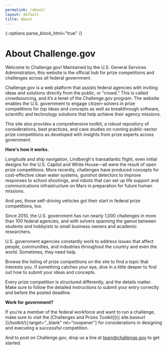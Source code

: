 ```yaml
---
permalink: /about/
layout: default
title: About
---
```



{::options parse_block_html="true" /}
<div class="grid-container usa-prose">
<div class="grid-row  padding-x-8 margin-bottom-4">

# About Challenge.gov

Welcome to Challenge.gov! Maintained by the U.S. General Services Administration, this website is the official hub for prize competitions and challenges across all federal government. 

Challenge.gov is a web platform that assists federal agencies with inviting ideas and solutions directly from the public, or “crowd.” This is called crowdsourcing, and it’s a tenet of the Challenge.gov program. The website enables the U.S. government to engage citizen-solvers in prize competitions for top ideas and concepts as well as breakthrough software, scientific and technology solutions that help achieve their agency missions. 

This site also provides a comprehensive toolkit, a robust repository of considerations, best practices, and case studies on running public-sector prize competitions as developed with insights from prize experts across government. 

**Here's how it works.** 
 
Longitude and ship navigation, Lindbergh's transatlantic flight, even initial designs for the U.S. Capitol and White House—all were the result of open prize competitions. More recently, challenges have produced concepts for cost-effective clean water systems, gunshot detectors to improve responses to school shootings, and robots that can set up life support and communications infrastructure on Mars in preparation for future human missions.

And yes, those self-driving vehicles got their start in federal prize competitions, too.
 
Since 2010, the U.S. government has run nearly 1,000 challenges in more than 100 federal agencies, and with solvers spanning the gamut between students and hobbyists to small business owners and academic researchers.

U.S. government agencies constantly work to address issues that affect people, communities, and industries throughout the country and even the world. Sometimes, they need help.
 
Browse the listing of prize competitions on the site to find a topic that interests you. If something catches your eye, dive in a little deeper to find out how to submit your ideas and concepts. 

Every prize competition is structured differently, and the details matter. Make sure to follow the detailed instructions to submit your entry correctly and before the posted deadline. 
 
**Work for government?** 

If you’re a member of the federal workforce and want to run a challenge, make sure to visit the [Challenges and Prizes Toolkit]({{ site.baseurl }}/toolkit/){:target="_blank" rel="noopener"} for considerations in designing and executing a successful competition.

And to post on Challenge.gov, drop us a line at [team@challenge.gov](mailto:team@challenge.gov) to get started.
</div>
</div>